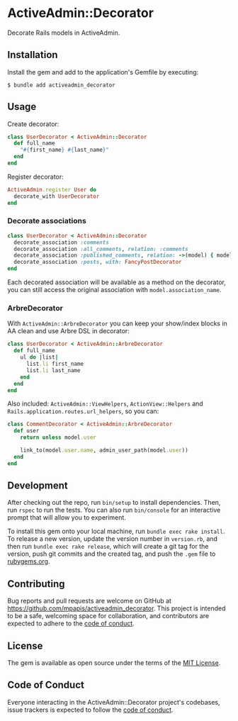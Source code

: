 # ActiveAdmin::Decorator

Decorate Rails models in ActiveAdmin.

## Installation

Install the gem and add to the application's Gemfile by executing:

    $ bundle add activeadmin_decorator

## Usage

Create decorator:
```ruby
class UserDecorator < ActiveAdmin::Decorator
  def full_name
    "#{first_name} #{last_name}"
  end
end
```

Register decorator:
```ruby
ActiveAdmin.register User do
  decorate_with UserDecorator
end
```

### Decorate associations

```ruby
class UserDecorator < ActiveAdmin::Decorator
  decorate_association :comments
  decorate_association :all_comments, relation: :comments
  decorate_association :published_comments, relation: ->(model) { model.comments.published }
  decorate_association :posts, with: FancyPostDecorator
end
```
Each decorated association will be available as a method on the decorator,
you can still access the original association with `model.association_name`.

### ArbreDecorator

With `ActiveAdmin::ArbreDecorator` you can keep your show/index blocks in AA clean and use Arbre DSL in decorator:
```ruby
class UserDecorator < ActiveAdmin::ArbreDecorator
  def full_name
    ul do |list|
      list.li first_name
      list.li last_name
    end
  end
end
```

Also included: `ActiveAdmin::ViewHelpers`, `ActionView::Helpers` and `Rails.application.routes.url_helpers`,
so you can:
```ruby
class CommentDecorator < ActiveAdmin::ArbreDecorator
  def user
    return unless model.user

    link_to(model.user.name, admin_user_path(model.user))
  end
end
```

## Development

After checking out the repo, run `bin/setup` to install dependencies.
Then, run `rspec` to run the tests.
You can also run `bin/console` for an interactive prompt that will allow you to experiment.

To install this gem onto your local machine, run `bundle exec rake install`.
To release a new version, update the version number in `version.rb`,
and then run `bundle exec rake release`, which will create a git tag for the version,
push git commits and the created tag, and push the `.gem` file to [rubygems.org](https://rubygems.org).

## Contributing

Bug reports and pull requests are welcome on GitHub at https://github.com/mpapis/activeadmin_decorator.
This project is intended to be a safe, welcoming space for collaboration, and contributors are expected to adhere
to the [code of conduct](https://github.com/[USERNAME]/activeadmin_decorator/blob/master/CODE_OF_CONDUCT.md).

## License

The gem is available as open source under the terms of the [MIT License](https://opensource.org/licenses/MIT).

## Code of Conduct

Everyone interacting in the ActiveAdmin::Decorator project's codebases, issue trackers is expected to follow the
[code of conduct](https://github.com/[USERNAME]/activeadmin_decorator/blob/master/CODE_OF_CONDUCT.md).
